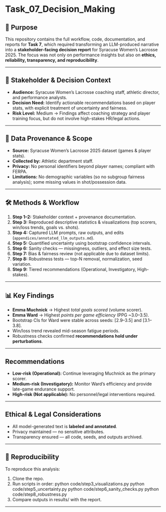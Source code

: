 # Task_07_Decision_Making

## 📌 Purpose
This repository contains the full workflow, code, documentation, and reports for **Task 7**, which required transforming an LLM-produced narrative into a **stakeholder-facing decision report** for Syracuse Women’s Lacrosse 2025. The focus was not only on performance insights but also on **ethics, reliability, transparency, and reproducibility**.

---

## 🏑 Stakeholder & Decision Context
- **Audience:** Syracuse Women’s Lacrosse coaching staff, athletic director, and performance analysts.  
- **Decision Need:** Identify actionable recommendations based on player stats, with explicit treatment of uncertainty and fairness.  
- **Risk Level:** Medium → Findings affect coaching strategy and player training focus, but do not involve high-stakes HR/legal actions.  

---

## 🔎 Data Provenance & Scope
- **Source:** Syracuse Women’s Lacrosse 2025 dataset (games & player stats).  
- **Collected by:** Athletic department staff.  
- **Privacy:** No personal identifiers beyond player names; compliant with FERPA.  
- **Limitations:** No demographic variables (so no subgroup fairness analysis); some missing values in shot/possession data.  

---

## 🛠️ Methods & Workflow
1. **Step 1–2:** Stakeholder context + provenance documentation.  
2. **Step 3:** Reproduced descriptive statistics & visualizations (top scorers, win/loss trends, goals vs. shots).  
3. **Step 4:** Captured LLM prompts, raw outputs, and edits (`appendices/annotated_llm_outputs.md`).  
4. **Step 5:** Quantified uncertainty using bootstrap confidence intervals.  
5. **Step 6:** Sanity checks — missingness, outliers, and effect size tests.  
6. **Step 7:** Bias & fairness review (not applicable due to dataset limits).  
7. **Step 8:** Robustness tests — top-N removal, normalization, seed variation.  
8. **Step 9:** Tiered recommendations (Operational, Investigatory, High-stakes).  

---

## 📊 Key Findings
- **Emma Muchnick** → Highest *total goals scored* (volume scorer).  
- **Emma Ward** → Highest *points per game efficiency* (PPG ~3.0–3.5).  
- Bootstrap CIs for Ward were stable across seeds: [2.9–3.5] and [3.1–3.8].  
- Win/loss trend revealed mid-season fatigue periods.  
- Robustness checks confirmed **recommendations hold under perturbations**.  

---

## Recommendations
- **Low-risk (Operational):** Continue leveraging Muchnick as the primary scorer.  
- **Medium-risk (Investigatory):** Monitor Ward’s efficiency and provide late-game endurance support.  
- **High-risk (Not applicable):** No personnel/legal interventions required.  

---

## Ethical & Legal Considerations
- All model-generated text is **labeled and annotated**.  
- Privacy maintained — no sensitive attributes.  
- Transparency ensured — all code, seeds, and outputs archived.  

---
## 🔄 Reproducibility
To reproduce this analysis:  
1. Clone the repo.
2. Run scripts in order:
python code/step3_visualizations.py
python code/step5_uncertainty.py
python code/step6_sanity_checks.py
python code/step8_robustness.py
3. Compare outputs in results/ with the report.

---

